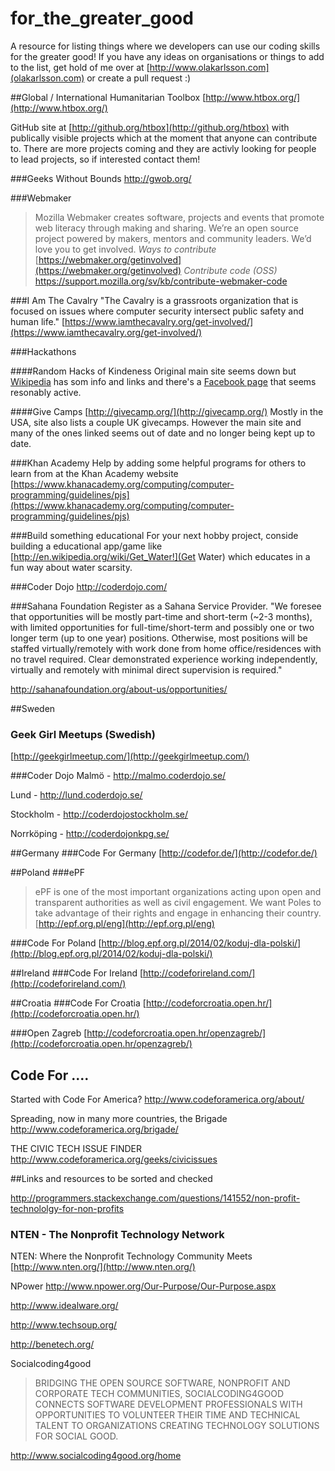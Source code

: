 for_the_greater_good
====================

A resource for listing things where we developers can use our coding skills for the greater good!
If you have any ideas on organisations or things to add to the list, get hold of me over at [http://www.olakarlsson.com](olakarlsson.com) or create a pull request :)


##Global / International
Humanitarian Toolbox
[http://www.htbox.org/](http://www.htbox.org/)

GitHub site at [http://github.org/htbox](http://github.org/htbox) with publically visible projects which at the moment that anyone can contribute to.
There are more projects coming and they are activly looking for people to lead projects, so if interested contact them!
 
###Geeks Without Bounds
http://gwob.org/

###Webmaker
>Mozilla Webmaker creates software, projects and events that promote web literacy through making and sharing. We’re an open source project powered by makers, mentors and community leaders. We’d love you to get involved.
*Ways to contribute*
[https://webmaker.org/getinvolved](https://webmaker.org/getinvolved)
*Contribute code (OSS)*
https://support.mozilla.org/sv/kb/contribute-webmaker-code

###I Am The Cavalry
"The Cavalry is a grassroots organization that is focused on issues where computer security intersect public safety and human life."
[https://www.iamthecavalry.org/get-involved/](https://www.iamthecavalry.org/get-involved/)

###Hackathons

####Random Hacks of Kindeness
Original main site seems down but [Wikipedia](http://en.wikipedia.org/wiki/Random_Hacks_of_Kindness) has som info and links
and there's a [Facebook page](https://www.facebook.com/RandomHacks) that seems resonably active.

####Give Camps
[http://givecamp.org/](http://givecamp.org/)
Mostly in the USA, site also lists a couple UK givecamps. However the main site and many of the ones linked seems out of date and no longer being kept up to date.

###Khan Academy
Help by adding some helpful programs for others to learn from at the Khan Academy website
[https://www.khanacademy.org/computing/computer-programming/guidelines/pjs](https://www.khanacademy.org/computing/computer-programming/guidelines/pjs)

###Build something educational
For your next hobby project, conside building a educational app/game like [http://en.wikipedia.org/wiki/Get_Water!](Get Water) which educates in a fun way about water scarsity.

###Coder Dojo
http://coderdojo.com/

###Sahana Foundation
Register as a Sahana Service Provider.
"We foresee that opportunities will be mostly part-time and short-term (~2-3 months), with limited opportunities for full-time/short-term and possibly one or two longer term (up to one year) positions.
Otherwise, most positions will be staffed virtually/remotely with work done from home office/residences with no travel required. Clear demonstrated experience working independently, virtually and remotely with minimal direct supervision is required."

http://sahanafoundation.org/about-us/opportunities/

##Sweden
### Geek Girl Meetups (Swedish)
[http://geekgirlmeetup.com/](http://geekgirlmeetup.com/)

###Coder Dojo
Malmö - http://malmo.coderdojo.se/

Lund - http://lund.coderdojo.se/

Stockholm - http://coderdojostockholm.se/

Norrköping - http://coderdojonkpg.se/

##Germany
###Code For Germany
[http://codefor.de/](http://codefor.de/)

##Poland
###ePF
>ePF is one of the most important organizations acting upon
open and transparent authorities as well as civil engagement.
We want Poles to take advantage of their rights
and engage in enhancing their country. 
[http://epf.org.pl/eng](http://epf.org.pl/eng)

###Code For Poland
[http://blog.epf.org.pl/2014/02/koduj-dla-polski/](http://blog.epf.org.pl/2014/02/koduj-dla-polski/)

##Ireland
###Code For Ireland
[http://codeforireland.com/](http://codeforireland.com/)

##Croatia
###Code For Croatia
[http://codeforcroatia.open.hr/](http://codeforcroatia.open.hr/)

###Open Zagreb
[http://codeforcroatia.open.hr/openzagreb/](http://codeforcroatia.open.hr/openzagreb/)


## Code For ....
Started with Code For America?
http://www.codeforamerica.org/about/

Spreading, now in many more countries, the Brigade
http://www.codeforamerica.org/brigade/

THE CIVIC TECH ISSUE FINDER
http://www.codeforamerica.org/geeks/civicissues



##Links and resources to be sorted and checked

http://programmers.stackexchange.com/questions/141552/non-profit-technololgy-for-non-profits

### NTEN - The Nonprofit Technology Network
NTEN: Where the Nonprofit Technology Community Meets
[http://www.nten.org/](http://www.nten.org/)

NPower
http://www.npower.org/Our-Purpose/Our-Purpose.aspx

http://www.idealware.org/

http://www.techsoup.org/


http://benetech.org/


Socialcoding4good
>BRIDGING THE OPEN SOURCE SOFTWARE, NONPROFIT AND CORPORATE TECH COMMUNITIES, SOCIALCODING4GOOD CONNECTS SOFTWARE DEVELOPMENT PROFESSIONALS WITH OPPORTUNITIES TO VOLUNTEER THEIR TIME AND TECHNICAL TALENT TO ORGANIZATIONS CREATING TECHNOLOGY SOLUTIONS FOR SOCIAL GOOD.

http://www.socialcoding4good.org/home

